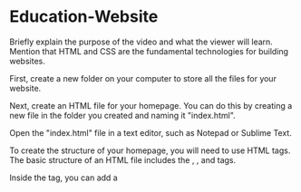 # Education-Website
Briefly explain the purpose of the video and what the viewer will learn. Mention that HTML and CSS are the fundamental technologies for building websites.

First, create a new folder on your computer to store all the files for your website.

Next, create an HTML file for your homepage. You can do this by creating a new file in the folder you created and naming it "index.html".

Open the "index.html" file in a text editor, such as Notepad or Sublime Text.

To create the structure of your homepage, you will need to use HTML tags. The basic structure of an HTML file includes the <html>, <head>, and <body> tags.

Inside the <head> tag, you can add a <title> tag to specify the title of your webpage. You can also include other elements, such as meta tags and link tags to link to your CSS stylesheet.

Inside the <body> tag, you can add content to your webpage using various HTML tags, such as <h1> for headings, <p> for paragraphs, and <img> for images.

Once you have added your content to the homepage, you can create additional HTML files for other pages on your website, such as an "about" page or a "contact" page.

To add styling to your website, you can create a CSS stylesheet. This can be done by creating a new file in the same folder and naming it "style.css".

In the "style.css" file, you can use CSS rules to specify how different elements on your webpage should be displayed. For example, you can use the font-size property to specify the size of your headings, or the color property to specify the color of your text.

To link your CSS stylesheet to your HTML files, you can use the <link> tag inside the <head> tag of your HTML files.

That's the basic process for creating an education website using HTML and CSS
